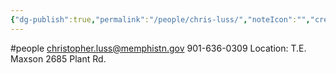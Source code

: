 ```yaml
---
{"dg-publish":true,"permalink":"/people/chris-luss/","noteIcon":"","created":"2025-07-07T14:23:46.144-05:00"}
---
```


#people 
christopher.luss@memphistn.gov
901-636-0309
Location: T.E. Maxson 2685 Plant Rd.